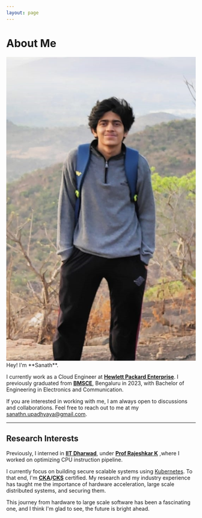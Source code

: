 ```yaml
---
layout: page
---
```


# About Me

<img src="/images/Sanath.jpeg" class="floatpic">

<br>
Hey! I'm **Sanath**.<br>

I currently work as a Cloud Engineer at **[Hewlett Packard Enterprise](https://www.hpe.com/in/en/home.html)**. 
I previously graduated from **[BMSCE](https://www.bmsce.ac.in/)**, Bengaluru in 2023, with Bachelor of Engineering in Electronics and Communication.

If you are interested in working with me, I am always open to discussions and collaborations. Feel free to reach out to me at my [sanathn.upadhyaya@gmail.com](sanathn.upadhyaya@gmail.com). 

---

## Research Interests

Previously, I interned in **[IIT Dharwad](https://www.iitdh.ac.in/)**, under **[Prof Rajeshkar K](https://www.iitdh.ac.in/rajshekar.k/index.html)** ,where I worked on optimizing CPU instruction pipeline. <br>

I currently focus on building secure scalable systems using [Kubernetes](https://kubernetes.io/). To that end, I'm **[CKA](https://training.linuxfoundation.org/certification/certified-kubernetes-administrator-cka/)/[CKS](https://training.linuxfoundation.org/certification/certified-kubernetes-security-specialist/)** certified. My research and my industry experience has taught me the importance of hardware acceleration, large scale distributed systems, and securing them.

This journey from hardware to large scale software has been a fascinating one, and I think I'm glad to see, the future is bright ahead.



